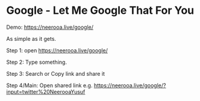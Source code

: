 # Google - Let Me Google That For You
Demo: https://neerooa.live/google/ 



As simple as it gets.

Step 1: open https://neerooa.live/google/

Step 2: Type something.

Step 3: Search or Copy link and share it

Step 4/Main: Open shared link e.g. https://neerooa.live/google/?input=twitter%20NeerooaYusuf

